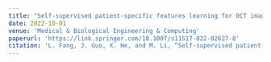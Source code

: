 ```yaml
---
title: "Self-supervised patient-specific features learning for OCT image classification"
date: 2022-10-01
venue: 'Medical & Biological Engineering & Computing'
paperurl: 'https://link.springer.com/10.1007/s11517-022-02627-8'
citation: 'L. Fang, J. Guo, X. He, and M. Li, “Self-supervised patient-specific features learning for OCT image classification,” Med Biol Eng Comput, vol. 60, no. 10, pp. 2851–2863, Oct. 2022, doi: 10.1007/s11517-022-02627-8.'
---
```

